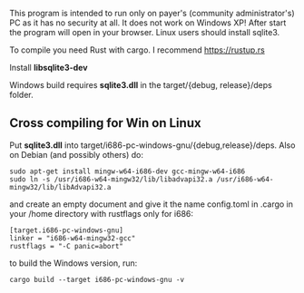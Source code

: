 This program is intended to run only on payer's (community administrator's) PC as it has no security at all. It does not work on Windows XP!
After start the program will open in your browser. Linux users should install sqlite3.

To compile you need Rust with cargo. I recommend https://rustup.rs

Install **libsqlite3-dev**

Windows build requires **sqlite3.dll** in the target/{debug, release}/deps folder.

Cross compiling for Win on Linux
--------------------------------
Put **sqlite3.dll** into target/i686-pc-windows-gnu/{debug,release}/deps.
Also on Debian (and possibly others) do:

    sudo apt-get install mingw-w64-i686-dev gcc-mingw-w64-i686
    sudo ln -s /usr/i686-w64-mingw32/lib/libadvapi32.a /usr/i686-w64-mingw32/lib/libAdvapi32.a

and create an empty document and give it the name config.toml in .cargo in your /home directory with rustflags only for i686:

    [target.i686-pc-windows-gnu]
    linker = "i686-w64-mingw32-gcc"
    rustflags = "-C panic=abort"

to build the Windows version, run:

    cargo build --target i686-pc-windows-gnu -v

